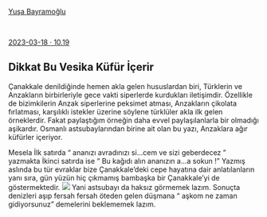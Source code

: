 <link href="https://x361x3ch.github.io/list/style.css" rel="stylesheet">

<div class=kaynak>

<a class="kaynak" href="https://twitter.com/yusabayrm/">Yuşa Bayramoğlu</a>

<br/>

<a class="kaynak" href="https://twitter.com/i/status/1636990629363216385">2023-03-18 · 10.19</a>

</div>


## Dikkat Bu Vesika Küfür İçerir  
Çanakkale denildiğinde hemen akla gelen hususlardan biri, Türklerin ve Anzakların birbirleriyle gece vakti siperlerde kurdukları iletişimdir. Özellikle de bizimkilerin Anzak siperlerine peksimet atması, Anzakların çikolata fırlatması, <!-- https://twitter.com/i/status/1636990887216525312 --> karşılıklı istekler üzerine söylene türklüler akla ilk gelen örneklerdir. Fakat paylaştığım örneğin daha evvel paylaşılanlarla bir olmadığı aşikardır. Osmanlı astsubaylarından birine ait olan bu yazı, Anzaklara ağır küfürler içeriyor.

<!-- https://twitter.com/i/status/1636991070956388353 -->

Mesela İlk satırda “ ananızı avradınızı si...cem ve sizi geberdecez ” yazmakta İkinci satırda ise “ Bu kağıdı alın ananızın a...a sokun !” Yazmış aslında bu tür evraklar bize Çanakkale’deki cepe hayatına dair anlatılanların yanı sıra, <!-- https://twitter.com/i/status/1636991681462509569 --> gün yüzün hiç çıkmamış bambaşka bir Çanakkale’yi de göstermektedir. ![](https://pbs.twimg.com/media/FrfCTFhWIAEg8MO.jpg) Yani astsubayı da haksız görmemek lazım. Sonuçta denizleri aşıp fersah fersah öteden gelen düşmana “ aşkom ne zaman gidiyorsunuz” demelerini beklememek lazım.